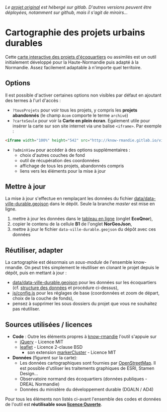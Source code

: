 *Le [projet original][origin] est hébergé sur gitlab. D'autres versions peuvent être déployées, notamment sur github, mais il s'agit de miroirs...*

# Cartographie des projets urbains durables
Cette [carte interactive des projets d'écoquartiers][demo] ou assimilés est un outil initialement développé pour la Haute-Normandie puis adapté à la Normandie. Assez facilement adaptable à n'importe quel territoire.

## Options
Il est possible d'activer certaines options non visibles par défaut en ajoutant des termes à l'url d'accès :

* `?tousProjets` pour voir tous les projets, y compris les **projets abandonnés** (le champ `Acom` comporte le terme `archivé`)
* `?carteSeule` pour voir la **Carte en plein écran**. Egalement utile pour insérer la carte sur son site internet via une balise `<iframe>`. Par exemple :
```html
<iframe width="100%" height="542" src="http://know-rmandie.gitlab.io/ville-durable/?carteSeule" frameborder="0" allowfullscreen></iframe>
```

* `?adminView` pour accéder à des options supplémentaires :
    * choix d'autres couches de fond
    * outil de récupération des coordonnées
    * affichage de tous les projets, abandonnés compris
    * liens vers les éléments pour la mise à jour

## Mettre à jour
La mise à jour s'effectue en remplaçant les données du fichier [data/data-ville-durable.geojson](./data/data-ville-durable.geojson) dans le dépôt. Seule la branche _master_ est mise en ligne.

1. mettre à jour les données dans le [tableau en ligne][gdoc-ecoquartiers] (onglet **EcoQnor**),
2. copier le contenu de la cellule **B1** de l'onglet **NorGeoJson**,
3. mettre à jour le fichier `data-ville-durable.geojson` du dépôt avec ces données

## Réutiliser, adapter
La cartographie est désormais un _sous-module_ de l'ensemble know-rmandie. On peut très simplement le réutiliser en clonant le projet depuis le dépôt, puis en mettant à jour :

* [data/data-ville-durable.geojson](./data/data-ville-durable.geojson) pour les données sur les écoquartiers (cf. [structure des données](./data/) et procédure ci-dessus),
* [js/config.js](./js/config.js) pour les réglages de base (coordonnées et zoom de départ, choix de la couche de fonds),
* pensez à supprimer les sous dossiers du projet que vous ne souhaitez pas réutiliser.

## Sources utilisées / licences
* **Code** : Outre les éléments propres à [know-rmandie](../../README.md) l'outil s'appuie sur
  * [jQuery][jQuery] - Licence MIT
  * [leaflet][leaflet] - Licence 2-clause BSD
    * son extension [markerCluster][markerCluster] - Licence MIT
* **Données** (figurent sur la carte):
  * Les données cartographiques sont fournies par [OpenStreetMap](http://osm.org). Il est possible d'utiliser les traitements graphiques de ESRI, Stamen Design...
  * Observatoire normand des écoquartiers (données publiques - DREAL Normandie)
  * Données du ministère du développement durable (DGALN / AD4)

Pour tous les éléments non listés ci-avant l'ensemble des codes et données de l'outil est **réutilisable sous [licence Ouverte][LO-v2]**.

[origin]: https://gitlab.com/know-rmandie/know-rmandie.gitlab.io/ville-durable
[demo]: http://know-rmandie.gitlab.io/ville-durable
[gdoc-ecoquartiers]: https://docs.google.com/spreadsheets/d/1lybcyHklnN4y_bhH5zRWUhpAJx9AvYdzzw_HphBIT8U
[jQuery]: https://jquery.org
[leaflet]: http://leafletjs.com
[markerCluster]: https://github.com/Leaflet/Leaflet.markercluster
[LO-v2]: https://www.etalab.gouv.fr/licence-ouverte-open-licence

